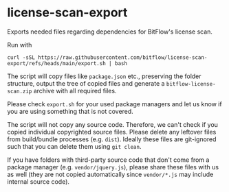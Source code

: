 # license-scan-export

Exports needed files regarding dependencies for BitFlow's license scan.

Run with
```
curl -sSL https://raw.githubusercontent.com/bitflow/license-scan-export/refs/heads/main/export.sh | bash
```

The script will copy files like `package.json` etc., preserving the folder structure, output the tree of copied files and generate a `bitflow-license-scan.zip` archive with all required files.

Please check `export.sh` for your used package managers and let us know if you are using something that is not covered.

The script will not copy any source code. Therefore, we can't check if you copied individual copyrighted source files.
Please delete any leftover files from build/bundle processes (e.g. `dist`). Ideally these files are git-ignored such that you can delete them using `git clean`.

If you have folders with third-party source code that don't come from a package manager (e.g. `vendor/jquery.js`), please share these files with us as well (they are not copied automatically since `vendor/*.js` may include internal source code).
